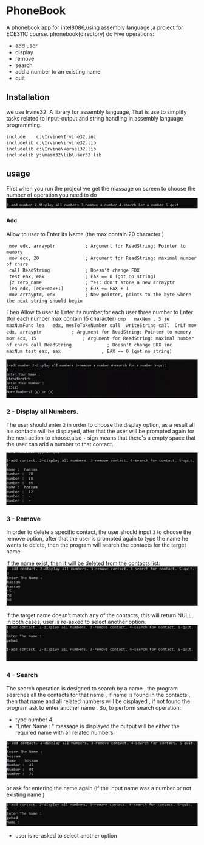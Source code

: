 # PhoneBook
A phonebook app for intel8086,using assembly language ,a project for ECE311C course.
phonebook(directory) do Five operations:    
* add user
* display
* remove
* search
* add a number to an existing name
* quit
 
 
 ## Installation
 we use Irvine32: A library for assembly language, That is use to simplify tasks related to input-output and string handling in assembly language programming.
 ```
 include    c:\Irvine\Irvine32.inc
includelib c:\Irvine\irvine32.lib
includelib c:\Irvine\kernel32.lib
includelib y:\masm32\lib\user32.lib
```


## usage
First when you run the project we get the massage on screen to choose the number of operation you need to do  
![first massage](https://github.com/AYA-NASH/PhoneBook/blob/main/screenshots/first%20massage0.PNG?raw=true)

   #### Add
   Allow to user to Enter its Name (the max contain 20 character )
   ```
    mov edx, arrayptr           ; Argument for ReadString: Pointer to memory
    mov ecx, 20                 ; Argument for ReadString: maximal number of chars
    call ReadString             ; Doesn't change EDX
    test eax, eax               ; EAX == 0 (got no string)
    jz zero_name                ; Yes: don't store a new arrayptr
    lea edx, [edx+eax+1]        ; EDX += EAX + 1
    mov arrayptr, edx           ; New pointer, points to the byte where the next string should begin
   ```    
  Then Allow to user to Enter its number,for each user three number to Enter (for each number max contain 15 character)
    ```
            cmp   maxNum , 3
            je    maxNumFunc
            lea   edx, mesToTakeNumber
	    call  writeString
	    call  CrLf
            mov edx, arrayptr           ; Argument for ReadString: Pointer to memory
            mov ecx, 15                 ; Argument for ReadString: maximal number of chars
            call ReadString             ; Doesn't change EDX
            inc     maxNum
            test eax, eax               ; EAX == 0 (got no string)
	    ```


![add massage](https://github.com/AYA-NASH/PhoneBook/blob/main/screenshots/add.PNG)
    
    
###  2 - Display all Numbers.
 The user should enter `2` in order to choose the display option, as a result all his contacts will be displayed, after that the user will be prompted again for the next action to choose,also `-` sign means that there's a empty space that the user can add a number to that contact.
 
![display all numbers](screenshots/display.jpeg)



### 3 - Remove 
In order to delete a specific contact, the user should input `3` to choose the remove option, after that the user is prompted again to type the name he wants to delete, then the program will search the contacts for the target name

if the name exist, then it will be deleted from the contacts list:
![remove success](screenshots/removeExistingName.jpeg)

if the target name doesn't match any of the contacts, this will return NULL, in both cases, user is re-asked to select another option.
![remove Fails](screenshots/removeAnInvalidName.PNG)


### 4 - Search
The search operation is designed to search by a name , the program searches all the contacts for that name , if name is found in the contacts , then that name and all related numbers will be displayed , if not found the program ask to enter another name .
So, to perform search operation:
- type number 4.
- "Enter Name : " message is displayed 
the output will be either the required name with all related numbers 

![discre](screenshots/SearchAnExistingName.jpeg)

 or
 ask for entering the name again  (if the input name was a number or not existing name )

![discre](screenshots/searchAnInvalidName.jpeg)

- user is re-asked to select another option
